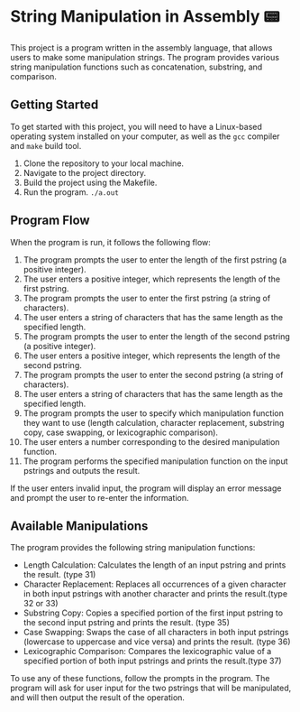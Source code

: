 # String Manipulation in Assembly 📟

This project is a program written in the assembly language, that allows users to make some manipulation strings. The program provides various string manipulation functions such as concatenation, substring, and comparison.

## Getting Started

To get started with this project, you will need to have a Linux-based operating system installed on your computer, as well as the `gcc` compiler and `make` build tool.

1.  Clone the repository to your local machine.
 2.  Navigate to the project directory.
 3. Build the project using the Makefile.
4.  Run the program.
 `./a.out`
## Program Flow

When the program is run, it follows the following flow:

1.  The program prompts the user to enter the length of the first pstring (a positive integer).
2.  The user enters a positive integer, which represents the length of the first pstring.
3.  The program prompts the user to enter the first pstring (a string of characters).
4.  The user enters a string of characters that has the same length as the specified length.
5.  The program prompts the user to enter the length of the second pstring (a positive integer).
6.  The user enters a positive integer, which represents the length of the second pstring.
7.  The program prompts the user to enter the second pstring (a string of characters).
8.  The user enters a string of characters that has the same length as the specified length.
9.  The program prompts the user to specify which manipulation function they want to use (length calculation, character replacement, substring copy, case swapping, or lexicographic comparison).
10.  The user enters a number corresponding to the desired manipulation function.
11.  The program performs the specified manipulation function on the input pstrings and outputs the result.

If the user enters invalid input, the program will display an error message and prompt the user to re-enter the information.

## Available Manipulations

The program provides the following string manipulation functions:

-   Length Calculation: Calculates the length of an input pstring and prints the result. (type 31)
-   Character Replacement: Replaces all occurrences of a given character in both input pstrings with another character and prints the result.(type 32 or 33)
-   Substring Copy: Copies a specified portion of the first input pstring to the second input pstring and prints the result. (type 35)
-   Case Swapping: Swaps the case of all characters in both input pstrings (lowercase to uppercase and vice versa) and prints the result. (type 36)
-   Lexicographic Comparison: Compares the lexicographic value of a specified portion of both input pstrings and prints the result.(type 37)

To use any of these functions, follow the prompts in the program. The program will ask for user input for the two pstrings that will be manipulated, and will then output the result of the operation.
